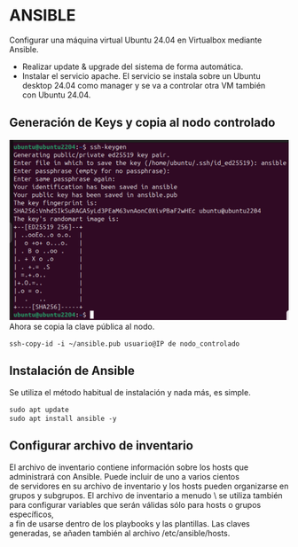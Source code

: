 # ANSIBLE
Configurar una máquina virtual Ubuntu 24.04 en Virtualbox mediante Ansible.
- Realizar update & upgrade del sistema de forma automática.
- Instalar el servicio apache.
El servicio se instala sobre un Ubuntu desktop 24.04 como manager y se va a controlar otra VM también \
con Ubuntu 24.04.
## Generación de Keys y copia al nodo controlado
![crea keys](https://github.com/PPS11148274/terraform/blob/main/ansible/asset/crea_keys.png)
Ahora se copia la clave pública al nodo.
```
ssh-copy-id -i ~/ansible.pub usuario@IP de nodo_controlado
```
## Instalación de Ansible
Se utiliza el método habitual de instalación y nada más, es simple.
```
sudo apt update
sudo apt install ansible -y
```
## Configurar archivo de inventario
El archivo de inventario contiene información sobre los hosts que administrará con Ansible. Puede incluir de uno a varios cientos \
de servidores en su archivo de inventario y los hosts pueden organizarse en grupos y subgrupos. El archivo de inventario a menudo \ 
se utiliza también para configurar variables que serán válidas sólo para hosts o grupos específicos, \
a fin de usarse dentro de los playbooks y las plantillas.
Las claves generadas, se añaden también al archivo /etc/ansible/hosts.

